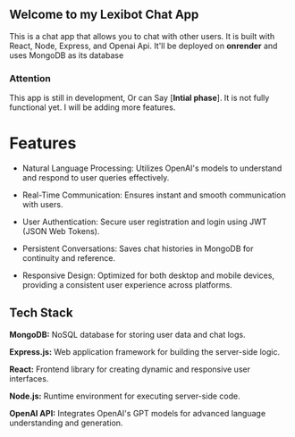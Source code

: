 ## Welcome to my Lexibot Chat App

This is a chat app that allows you to chat with other users. It is built with React,
Node, Express, and Openai Api. It'll be deployed on **onrender** and uses MongoDB as its database

### Attention

This app is still in development, Or can Say [**Intial phase**]. It is not fully functional yet. I will be adding more features.

# Features

- Natural Language Processing: Utilizes OpenAI's models to understand and respond to user queries effectively.

- Real-Time Communication: Ensures instant and smooth communication with users.

- User Authentication: Secure user registration and login using JWT (JSON Web Tokens).

- Persistent Conversations: Saves chat histories in MongoDB for continuity and reference.

- Responsive Design: Optimized for both desktop and mobile devices, providing a consistent user experience across platforms.

## Tech Stack

**MongoDB:** NoSQL database for storing user data and chat logs.

**Express.js:** Web application framework for building the server-side logic.

**React:** Frontend library for creating dynamic and responsive user interfaces.

**Node.js:** Runtime environment for executing server-side code.

**OpenAI API:** Integrates OpenAI's GPT models for advanced language understanding and generation.
